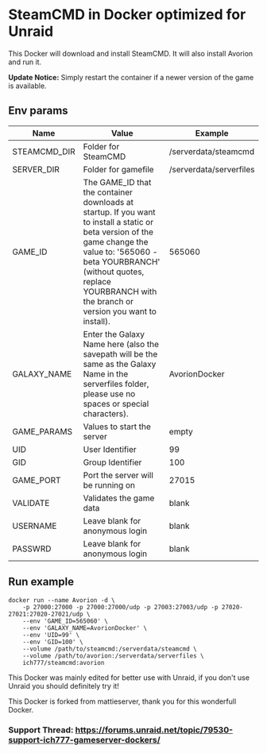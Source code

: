 # SteamCMD in Docker optimized for Unraid
This Docker will download and install SteamCMD. It will also install Avorion and run it.

**Update Notice:** Simply restart the container if a newer version of the game is available.

## Env params
| Name | Value | Example |
| --- | --- | --- |
| STEAMCMD_DIR | Folder for SteamCMD | /serverdata/steamcmd |
| SERVER_DIR | Folder for gamefile | /serverdata/serverfiles |
| GAME_ID | The GAME_ID that the container downloads at startup. If you want to install a static or beta version of the game change the value to: '565060 -beta YOURBRANCH' (without quotes, replace YOURBRANCH with the branch or version you want to install). | 565060 |
| GALAXY_NAME | Enter the Galaxy Name here (also the savepath will be the same as the Galaxy Name in the serverfiles folder, please use no spaces or special characters). | AvorionDocker |
| GAME_PARAMS | Values to start the server | empty |
| UID | User Identifier | 99 |
| GID | Group Identifier | 100 |
| GAME_PORT | Port the server will be running on | 27015 |
| VALIDATE | Validates the game data | blank |
| USERNAME | Leave blank for anonymous login | blank |
| PASSWRD | Leave blank for anonymous login | blank |

## Run example
```
docker run --name Avorion -d \
	-p 27000:27000 -p 27000:27000/udp -p 27003:27003/udp -p 27020-27021:27020-27021/udp \
	--env 'GAME_ID=565060' \
	--env 'GALAXY_NAME=AvorionDocker' \
	--env 'UID=99' \
	--env 'GID=100' \
	--volume /path/to/steamcmd:/serverdata/steamcmd \
	--volume /path/to/avorion:/serverdata/serverfiles \
	ich777/steamcmd:avorion
```

This Docker was mainly edited for better use with Unraid, if you don't use Unraid you should definitely try it!

This Docker is forked from mattieserver, thank you for this wonderfull Docker.

### Support Thread: https://forums.unraid.net/topic/79530-support-ich777-gameserver-dockers/